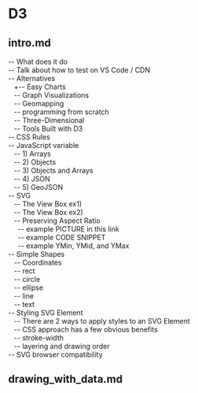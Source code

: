 # D3
## intro.md
-- What does it do  <br/>
-- Talk about how to test on VS Code / CDN  <br/>
-- Alternatives  <br/>
&nbsp;&nbsp; +-- Easy Charts <br/>
&nbsp;&nbsp; -- Graph Visualizations  <br/>
&nbsp;&nbsp; -- Geomapping  <br/>
&nbsp;&nbsp; -- programming from scratch  <br/>
&nbsp;&nbsp; -- Three-Dimensional  <br/>
&nbsp;&nbsp; -- Tools Built with D3  <br/>
-- CSS Rules  <br/>
-- JavaScript variable  <br/>
&nbsp;&nbsp; -- 1) Arrays  <br/>
&nbsp;&nbsp; -- 2) Objects  <br/>
&nbsp;&nbsp; -- 3) Objects and Arrays  <br/>
&nbsp;&nbsp; -- 4) JSON  <br/>
&nbsp;&nbsp; -- 5) GeoJSON  <br/>
-- SVG  <br/>
&nbsp;&nbsp; -- The View Box ex1) <br/>
&nbsp;&nbsp; -- The View Box ex2) <br/>
&nbsp;&nbsp; -- Preserving Aspect Ratio <br/>
&nbsp;&nbsp;&nbsp;&nbsp; -- example PICTURE in this link <br/>
&nbsp;&nbsp;&nbsp;&nbsp; -- example CODE SNIPPET <br/>
&nbsp;&nbsp;&nbsp;&nbsp; -- example YMin, YMid, and YMax <br/>
-- Simple Shapes  <br/>
&nbsp;&nbsp; -- Coordinates <br/>
&nbsp;&nbsp; -- rect <br/>
&nbsp;&nbsp; -- circle <br/>
&nbsp;&nbsp; -- ellipse <br/>
&nbsp;&nbsp; -- line <br/>
&nbsp;&nbsp; -- text <br/>
-- Styling SVG Element  <br/>
&nbsp;&nbsp; -- There are 2 ways to apply styles to an SVG Element <br/>
&nbsp;&nbsp; -- CSS approach has a few obvious benefits <br/>
&nbsp;&nbsp; -- stroke-width <br/>
&nbsp;&nbsp; -- layering and drawing order <br/>
-- SVG browser compatibility  <br/>

## drawing_with_data.md

 
